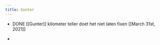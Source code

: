 ```yaml
---
title: Gunter
---
```


- DONE [[Gunter]] kilometer teller doet het niet laten fixen [[March 31st, 2021]]

- 
